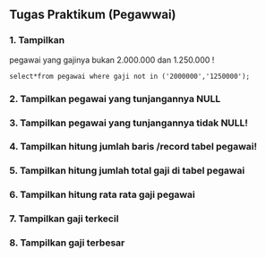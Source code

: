 ## **Tugas Praktikum (Pegawwai)**

### 1. Tampilkan
pegawai yang gajinya bukan 2.000.000 dan 1.250.000 !

`select*from pegawai where gaji not in ('2000000','1250000');`

### 2. Tampilkan pegawai yang tunjangannya NULL

### 3. Tampilkan pegawai yang tunjangannya tidak NULL!

### 4. Tampilkan hitung jumlah baris /record tabel pegawai!

### 5. Tampilkan hitung jumlah total gaji di tabel pegawai

### 6. Tampilkan hitung rata rata gaji pegawai

### 7. Tampilkan gaji terkecil

### 8. Tampilkan gaji terbesar